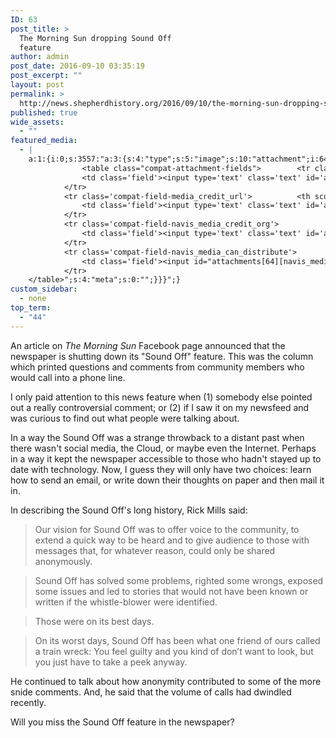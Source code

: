 ```yaml
---
ID: 63
post_title: >
  The Morning Sun dropping Sound Off
  feature
author: admin
post_date: 2016-09-10 03:35:19
post_excerpt: ""
layout: post
permalink: >
  http://news.shepherdhistory.org/2016/09/10/the-morning-sun-dropping-sound-off-feature/
published: true
wide_assets:
  - ""
featured_media:
  - |
    a:1:{i:0;s:3557:"a:3:{s:4:"type";s:5:"image";s:10:"attachment";i:64;s:15:"attachment_data";a:33:{s:2:"id";i:64;s:5:"title";s:23:"cartoon-phone-guy-300px";s:8:"filename";s:27:"Cartoon-Phone-Guy-300px.png";s:3:"url";s:86:"http://news.shepherdhistory.org/wp-content/uploads/2016/09/Cartoon-Phone-Guy-300px.png";s:4:"link";s:49:"http://news.shepherdhistory.org/?attachment_id=64";s:3:"alt";s:0:"";s:6:"author";s:1:"1";s:11:"description";s:0:"";s:7:"caption";s:0:"";s:4:"name";s:23:"cartoon-phone-guy-300px";s:6:"status";s:7:"inherit";s:10:"uploadedTo";i:63;s:4:"date";i:1473478455000;s:8:"modified";i:1473478455000;s:9:"menuOrder";i:0;s:4:"mime";s:9:"image/png";s:4:"type";s:5:"image";s:7:"subtype";s:3:"png";s:4:"icon";s:68:"http://news.shepherdhistory.org/wp-includes/images/media/default.png";s:13:"dateFormatted";s:18:"September 10, 2016";s:6:"nonces";a:3:{s:6:"update";s:10:"aca786b7e1";s:6:"delete";s:10:"dcde446bed";s:4:"edit";s:10:"dca4bb4697";}s:8:"editLink";s:69:"http://news.shepherdhistory.org/wp-admin/post.php?post=64&action=edit";s:4:"meta";b:0;s:10:"authorName";s:5:"admin";s:14:"uploadedToLink";s:69:"http://news.shepherdhistory.org/wp-admin/post.php?post=63&action=edit";s:15:"uploadedToTitle";s:42:"The Morning Sun dropping Sound Off feature";s:15:"filesizeInBytes";i:28646;s:21:"filesizeHumanReadable";s:5:"28 KB";s:5:"sizes";a:2:{s:9:"thumbnail";a:4:{s:6:"height";i:140;s:5:"width";i:140;s:3:"url";s:94:"http://news.shepherdhistory.org/wp-content/uploads/2016/09/Cartoon-Phone-Guy-300px-140x140.png";s:11:"orientation";s:9:"landscape";}s:4:"full";a:4:{s:3:"url";s:86:"http://news.shepherdhistory.org/wp-content/uploads/2016/09/Cartoon-Phone-Guy-300px.png";s:6:"height";i:284;s:5:"width";i:186;s:11:"orientation";s:8:"portrait";}}s:6:"height";i:284;s:5:"width";i:186;s:11:"orientation";s:8:"portrait";s:6:"compat";a:2:{s:4:"item";s:1697:"<input type="hidden" name="attachments[64][menu_order]" value="0" /><p class="media-types media-types-required-info">Required fields are marked <span class="required">*</span></p>
    			<table class="compat-attachment-fields">		<tr class='compat-field-media_credit'>			<th scope='row' class='label'><label for='attachments-64-media_credit'><span class='alignleft'>Credit</span><br class='clear' /></label></th>
    			<td class='field'><input type='text' class='text' id='attachments-64-media_credit' name='attachments[64][media_credit]' value=''  /></td>
    		</tr>
    		<tr class='compat-field-media_credit_url'>			<th scope='row' class='label'><label for='attachments-64-media_credit_url'><span class='alignleft'>Credit URL</span><br class='clear' /></label></th>
    			<td class='field'><input type='text' class='text' id='attachments-64-media_credit_url' name='attachments[64][media_credit_url]' value=''  /></td>
    		</tr>
    		<tr class='compat-field-navis_media_credit_org'>			<th scope='row' class='label'><label for='attachments-64-navis_media_credit_org'><span class='alignleft'>Organization</span><br class='clear' /></label></th>
    			<td class='field'><input type='text' class='text' id='attachments-64-navis_media_credit_org' name='attachments[64][navis_media_credit_org]' value=''  /></td>
    		</tr>
    		<tr class='compat-field-navis_media_can_distribute'>			<th scope='row' class='label'><label for='attachments-64-navis_media_can_distribute'><span class='alignleft'>Can<br />distribute?</span><br class='clear' /></label></th>
    			<td class='field'><input id="attachments[64][navis_media_can_distribute]" name="attachments[64][navis_media_can_distribute]" type="checkbox" value="1"  /></td>
    		</tr>
    </table>";s:4:"meta";s:0:"";}}}";}
custom_sidebar:
  - none
top_term:
  - "44"
---
```

An article on *The Morning Sun* Facebook page announced that the newspaper is shutting down its "Sound Off" feature. This was the column which printed questions and comments from community members who would call into a phone line.

I only paid attention to this news feature when (1) somebody else pointed out a really controversial comment; or (2) if I saw it on my newsfeed and was curious to find out what people were talking about.

In a way the Sound Off was a strange throwback to a distant past when there wasn't social media, the Cloud, or maybe even the Internet. Perhaps in a way it kept the newspaper accessible to those who hadn't stayed up to date with technology. Now, I guess they will only have two choices: learn how to send an email, or write down their thoughts on paper and then mail it in.

In describing the Sound Off's long history, Rick Mills said:

> Our vision for Sound Off was to offer voice to the community, to extend a quick way to be heard and to give audience to those with messages that, for whatever reason, could only be shared anonymously.

> Sound Off has solved some problems, righted some wrongs, exposed some issues and led to stories that would not have been known or written if the whistle-blower were identified.

> Those were on its best days.

> On its worst days, Sound Off has been what one friend of ours called a train wreck: You feel guilty and you kind of don’t want to look, but you just have to take a peek anyway.

He continued to talk about how anonymity contributed to some of the more snide comments. And, he said that the volume of calls had dwindled recently.

Will you miss the Sound Off feature in the newspaper?